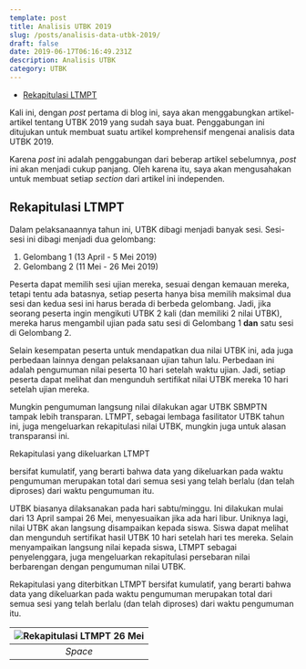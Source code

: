```yaml
---
template: post
title: Analisis UTBK 2019
slug: /posts/analisis-data-utbk-2019/
draft: false
date: 2019-06-17T06:16:49.231Z
description: Analisis UTBK
category: UTBK
---
```

* [Rekapitulasi LTMPT](#rekapitulasi-ltmpt)

Kali ini, dengan _post_ pertama di blog ini, saya akan menggabungkan artikel-artikel tentang UTBK 2019 yang sudah saya buat. Penggabungan ini ditujukan untuk membuat suatu artikel komprehensif mengenai analisis data UTBK 2019. 

Karena _post_ ini adalah penggabungan dari beberap artikel sebelumnya, _post_ ini akan menjadi cukup panjang. Oleh karena itu, saya akan mengusahakan untuk membuat setiap _section_ dari artikel ini independen. 

## Rekapitulasi LTMPT

Dalam pelaksanaannya tahun ini, UTBK dibagi menjadi banyak sesi. Sesi-sesi ini dibagi menjadi dua gelombang:

1. Gelombang 1 (13 April - 5 Mei 2019)
2. Gelombang 2 (11 Mei - 26 Mei 2019)

Peserta dapat memilih sesi ujian mereka, sesuai dengan kemauan mereka, tetapi tentu ada batasnya, setiap peserta hanya bisa memilih maksimal dua sesi dan kedua sesi ini harus berada di berbeda gelombang. Jadi, jika seorang peserta ingin mengikuti UTBK 2 kali (dan memiliki 2 nilai UTBK), mereka harus mengambil ujian pada satu sesi di Gelombang 1 **dan** satu sesi di Gelombang 2.

Selain kesempatan peserta untuk mendapatkan dua nilai UTBK ini, ada juga perbedaan lainnya dengan pelaksanaan ujian tahun lalu. Perbedaan ini adalah pengumuman nilai peserta 10 hari setelah waktu ujian. Jadi, setiap peserta dapat melihat dan mengunduh sertifikat nilai UTBK mereka 10 hari setelah ujian mereka.

Mungkin pengumuman langsung nilai dilakukan agar UTBK SBMPTN tampak lebih transparan. LTMPT, sebagai lembaga fasilitator UTBK tahun ini, juga mengeluarkan rekapitulasi nilai UTBK, mungkin juga untuk alasan transparansi ini. 

Rekapitulasi yang dikeluarkan LTMPT 

bersifat kumulatif, yang berarti bahwa data yang dikeluarkan pada waktu pengumuman merupakan total dari semua sesi yang telah berlalu (dan telah diproses) dari waktu pengumuman itu.

UTBK biasanya dilaksanakan pada hari sabtu/minggu. Ini dilakukan mulai dari 13 April sampai 26 Mei, menyesuaikan jika ada hari libur. Uniknya lagi, nilai UTBK akan langsung disampaikan kepada siswa. Siswa dapat melihat dan mengunduh sertifikat hasil UTBK 10 hari setelah hari tes mereka. Selain menyampaikan langsung nilai kepada siswa, LTMPT sebagai penyelenggara, juga mengeluarkan rekapitulasi persebaran nilai berbarengan dengan pengumuman nilai UTBK.

Rekapitulasi yang diterbitkan LTMPT bersifat kumulatif, yang berarti bahwa data yang dikeluarkan pada waktu pengumuman merupakan total dari semua sesi yang telah berlalu (dan telah diproses) dari waktu pengumuman itu.



| ![Rekapitulasi LTMPT 26 Mei](/media/rekap-ltmpt.png) |
|:--:|
| *Space* |
